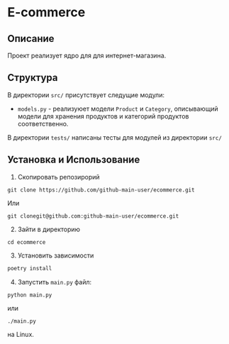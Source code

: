 # E-commerce

## Описание
Проект реализует ядро для для интернет-магазина.

## Структура
В директории `src/` присутствует следущие модули:
- `models.py` - реализуюет модели `Product` и `Category`, описывающий модели для хранения продуктов и категорий продуктов соответственно.

В директории `tests/` написаны тесты для модулей из директории `src/`

## Установка и Использование
1. Скопировать репозирорий
```shell
git clone https://github.com/github-main-user/ecommerce.git
```
Или
```shell
git clonegit@github.com:github-main-user/ecommerce.git
```

2. Зайти в директорию
```shell
cd ecommerce
```

3. Установить зависимости
```python
poetry install
```

4. Запустить `main.py` файл:
```shell
python main.py
```
или
```shell
./main.py
```
на Linux.
